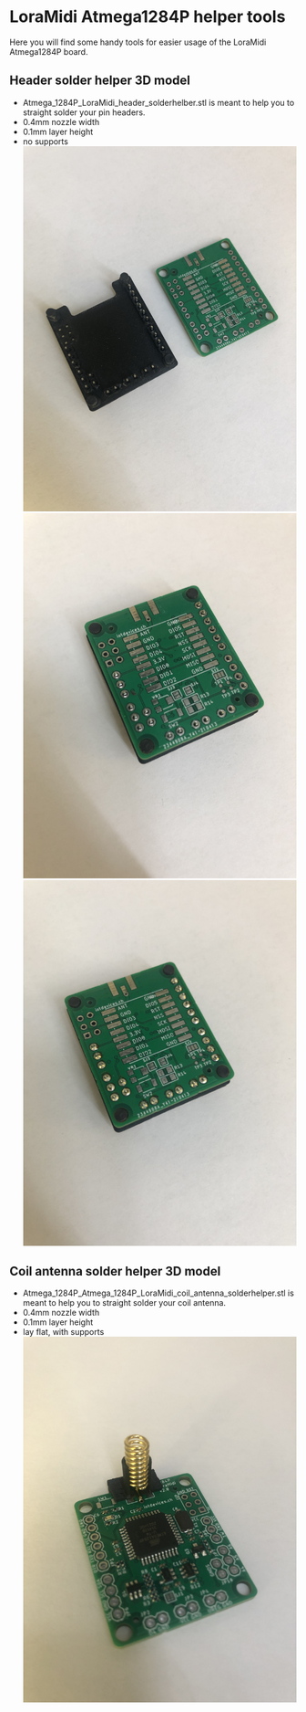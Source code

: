 # LoraMidi Atmega1284P helper tools
Here you will find some handy tools for easier usage of the LoraMidi Atmega1284P board.

## Header solder helper 3D model
- Atmega_1284P_LoraMidi_header_solderhelber.stl is meant to help you to straight solder your pin headers.
- 0.4mm nozzle width
- 0.1mm layer height
- no supports
![LoraMidi_1284P_header_solderhelper_1](../docs/images/LoraMidi_1284P_header_solderhelper_1.jpg?raw=true "LoraMidi_1284P_header_solderhelper_1")<br>
![LoraMidi_1284P_header_solderhelper_2](../docs/images/LoraMidi_1284P_header_solderhelper_2.jpg?raw=true "LoraMidi_1284P_header_solderhelper_2")<br>
![LoraMidi_1284P_header_solderhelper_3](../docs/images/LoraMidi_1284P_header_solderhelper_3.jpg?raw=true "LoraMidi_1284P_header_solderhelper_3")

## Coil antenna solder helper 3D model
- Atmega_1284P_Atmega_1284P_LoraMidi_coil_antenna_solderhelper.stl is meant to help you to straight solder your coil antenna.
- 0.4mm nozzle width
- 0.1mm layer height
- lay flat, with supports
![LoraMidi_1284P_coil_antenna_solderhelper](../docs/images/LoraMidi_1284P_coil_antenna_solderhelper.jpg?raw=true "LoraMidi_1284P_coil_antenna_solderhelper")